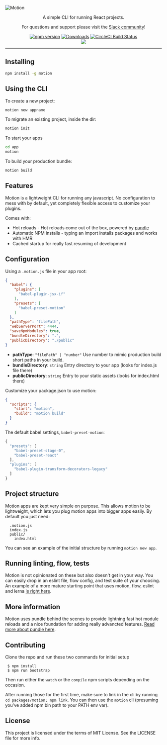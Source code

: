 ![Motion](https://raw.githubusercontent.com/motion/motion/master/o.jpg)

<p align="center">
  A simple CLI for running React projects.
</p>

<p align="center">
  For questions and support please visit the <a href="https://motion-slack.herokuapp.com">Slack community</a>!
</p>

<p align="center">
  <a href="http://badge.fury.io/js/motion"><img alt="npm version" src="https://badge.fury.io/js/motion.svg"></a>
  <a href="https://npmjs.org/package/motion"><img alt="Downloads" src="http://img.shields.io/npm/dm/motion.svg"></a>
  <a href="https://circleci.com/gh/motion/motion/tree/master">
    <img src="https://img.shields.io/circleci/project/motion/motion/master.svg" alt="CircleCI Build Status">
  </a><br/>
  <a href="https://app.fossa.io/projects/git%2Bhttps%3A%2F%2Fgithub.com%2Fmotion%2Fmotion?ref=badge_large" alt="FOSSA Status"><img src="https://app.fossa.io/api/projects/git%2Bhttps%3A%2F%2Fgithub.com%2Fmotion%2Fmotion.svg?size=large"/></a>
</p>

----

## Installing

```bash
npm install -g motion
```

## Using the CLI

To create a new project:

```bash
motion new appname
```

To migrate an existing project, inside the dir:

```bash
motion init
```

To start your apps

```bash
cd app
motion
```

To build your production bundle:

```bash
motion build
```

## Features

Motion is a lightweight CLI for running any javascript. No configuration to mess with by default, yet completely flexible access to customize your plugins.

Comes with:

- Hot reloads - Hot reloads come out of the box, powered by [pundle](https://github.com/motion/pundle)
- Automatic NPM installs - typing an import installs packages and works with HMR
- Cached startup for really fast resuming of development

## Configuration

Using a `.motion.js` file in your app root:

```json
{
  "babel": {
    "plugins": [
      "babel-plugin-jsx-if"
    ],
    "presets": [
      "babel-preset-motion"
    ]
  },
  "pathType": "filePath",
  "webServerPort": 4444,
  "saveNpmModules": true,
  "bundleDirectory": ".",
  "publicDirectory": "./public"
}
```

- **pathType**: `"filePath" | "number"` Use number to mimic production build short paths in your build.
- **bundleDirectory**: `string` Entry directory to your app (looks for index.js file there)
- **publicDirectory**: `string` Entry to your static assets (looks for index.html there)

Customize your package.json to use motion:

```json
{
  "scripts": {
    "start": "motion",
    "build": "motion build"
  }
}
```

The default babel settings, `babel-preset-motion`:

```js
{
  "presets": [
    "babel-preset-stage-0",
    "babel-preset-react"
  ],
  "plugins": [
    "babel-plugin-transform-decorators-legacy"
  ]
}
```

## Project structure

Motion apps are kept very simple on purpose. This allows motion to be lightweight, which lets you plug motion apps into bigger apps easily. By default you just need:

```
  .motion.js
  index.js
  public/
    index.html
```

You can see an example of the initial structure by running `motion new app`.

## Running linting, flow, tests

Motion is not opinionated on these but also doesn't get in your way. You can easily drop in an eslint file, flow config, and test suite of your choosing. An example of a more mature starting point that uses motion, flow, eslint and lerna [is right here](https://github.com/motion/starter).

## More information

Motion uses pundle behind the scenes to provide lightning fast hot module reloads and a nice foundation for adding really advancted features. [Read more about pundle here](https://github.com/motion/pundle).

## Contributing

Clone the repo and run these two commands for initial setup

```
 $ npm install
 $ npm run bootstrap
```

Then run either the `watch` or the `compile` npm scripts depending on the occasion.

After running those for the first time, make sure to link in the cli by running `cd packages/motion; npm link`. You can then use the `motion` cli (presuming you've added npm bin path to your PATH env var).

## License

This project is licensed under the terms of MIT License. See the LICENSE file for more info.

